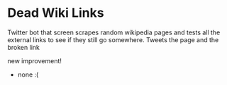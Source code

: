 # Dead Wiki Links

Twitter bot that screen scrapes random wikipedia pages and tests all the external links to see if they still go somewhere. Tweets the page and the broken link


new improvement!
* none :(

